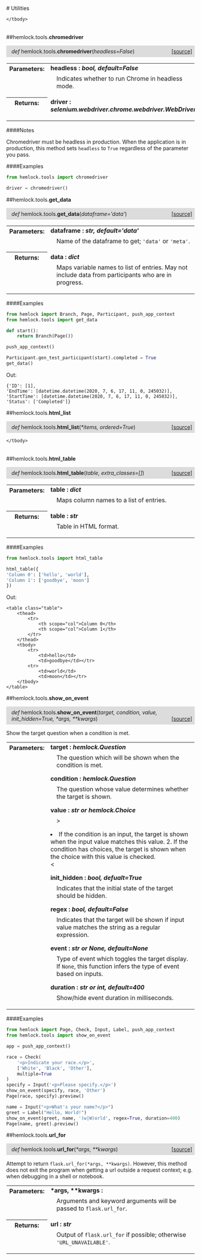 <script src="https://cdn.mathjax.org/mathjax/latest/MathJax.js?config=TeX-AMS-MML_HTMLorMML" type="text/javascript"></script>

<link rel="stylesheet" href="https://assets.readthedocs.org/static/css/readthedocs-doc-embed.css" type="text/css" />

<style>
    a.src-href {
        float: right;
    }
    p.attr {
        margin-top: 0.5em;
        margin-left: 1em;
    }
    p.func-header {
        background-color: gainsboro;
        border-radius: 0.1em;
        padding: 0.5em;
        padding-left: 1em;
    }
    table.field-table {
        border-radius: 0.1em
    }
</style># Utilities

<table class="docutils field-list field-table" frame="void" rules="none">
    <col class="field-name" />
    <col class="field-body" />
    <tbody valign="top">
        
    </tbody>
</table>



##hemlock.tools.**chromedriver**

<p class="func-header">
    <i>def</i> hemlock.tools.<b>chromedriver</b>(<i>headless=False</i>) <a class="src-href" target="_blank" href="https://github.com/dsbowen/hemlock/blob/master/hemlock/tools/utils.py#L12">[source]</a>
</p>



<table class="docutils field-list field-table" frame="void" rules="none">
    <col class="field-name" />
    <col class="field-body" />
    <tbody valign="top">
        <tr class="field">
    <th class="field-name"><b>Parameters:</b></td>
    <td class="field-body" width="100%"><b>headless : <i>bool, default=False</i></b>
<p class="attr">
    Indicates whether to run Chrome in headless mode.
</p></td>
</tr>
<tr class="field">
    <th class="field-name"><b>Returns:</b></td>
    <td class="field-body" width="100%"><b>driver : <i>selenium.webdriver.chrome.webdriver.WebDriver</i></b>
<p class="attr">
    
</p></td>
</tr>
    </tbody>
</table>

####Notes

Chromedriver must be headless in production. When the application is in
production, this method sets `headless` to `True` regardless of the
parameter you pass.

####Examples

```python
from hemlock.tools import chromedriver

driver = chromedriver()
```

##hemlock.tools.**get_data**

<p class="func-header">
    <i>def</i> hemlock.tools.<b>get_data</b>(<i>dataframe='data'</i>) <a class="src-href" target="_blank" href="https://github.com/dsbowen/hemlock/blob/master/hemlock/tools/utils.py#L50">[source]</a>
</p>



<table class="docutils field-list field-table" frame="void" rules="none">
    <col class="field-name" />
    <col class="field-body" />
    <tbody valign="top">
        <tr class="field">
    <th class="field-name"><b>Parameters:</b></td>
    <td class="field-body" width="100%"><b>dataframe : <i>str, default='data'</i></b>
<p class="attr">
    Name of the dataframe to get; <code>'data'</code> or <code>'meta'</code>.
</p></td>
</tr>
<tr class="field">
    <th class="field-name"><b>Returns:</b></td>
    <td class="field-body" width="100%"><b>data : <i>dict</i></b>
<p class="attr">
    Maps variable names to list of entries. May not include data from participants who are in progress.
</p></td>
</tr>
    </tbody>
</table>

####Examples

```python
from hemlock import Branch, Page, Participant, push_app_context
from hemlock.tools import get_data

def start():
    return Branch(Page())

push_app_context()

Participant.gen_test_participant(start).completed = True
get_data()
```

Out:

```
{'ID': [1],
'EndTime': [datetime.datetime(2020, 7, 6, 17, 11, 0, 245032)],
'StartTime': [datetime.datetime(2020, 7, 6, 17, 11, 0, 245032)],
'Status': ['Completed']}
```

##hemlock.tools.**html_list**

<p class="func-header">
    <i>def</i> hemlock.tools.<b>html_list</b>(<i>*items, ordered=True</i>) <a class="src-href" target="_blank" href="https://github.com/dsbowen/hemlock/blob/master/hemlock/tools/utils.py#L90">[source]</a>
</p>



<table class="docutils field-list field-table" frame="void" rules="none">
    <col class="field-name" />
    <col class="field-body" />
    <tbody valign="top">
        
    </tbody>
</table>



##hemlock.tools.**html_table**

<p class="func-header">
    <i>def</i> hemlock.tools.<b>html_table</b>(<i>table, extra_classes=[]</i>) <a class="src-href" target="_blank" href="https://github.com/dsbowen/hemlock/blob/master/hemlock/tools/utils.py#L96">[source]</a>
</p>



<table class="docutils field-list field-table" frame="void" rules="none">
    <col class="field-name" />
    <col class="field-body" />
    <tbody valign="top">
        <tr class="field">
    <th class="field-name"><b>Parameters:</b></td>
    <td class="field-body" width="100%"><b>table : <i>dict</i></b>
<p class="attr">
    Maps column names to a list of entries.
</p></td>
</tr>
<tr class="field">
    <th class="field-name"><b>Returns:</b></td>
    <td class="field-body" width="100%"><b>table : <i>str</i></b>
<p class="attr">
    Table in HTML format.
</p></td>
</tr>
    </tbody>
</table>

####Examples

```python
from hemlock.tools import html_table

html_table({
'Column 0': ['hello', 'world'],
'Column 1': ['goodbye', 'moon']
})
```

Out:

```
<table class="table">
    <thead>
        <tr>
            <th scope="col">Column 0</th>
            <th scope="col">Column 1</th>
        </tr>
    </thead>
    <tbody>
        <tr>
            <td>hello</td>
            <td>goodbye</td></tr>
        <tr>
            <td>world</td>
            <td>moon</td></tr>
    </tbody>
</table>
```

##hemlock.tools.**show_on_event**

<p class="func-header">
    <i>def</i> hemlock.tools.<b>show_on_event</b>(<i>target, condition, value, init_hidden=True, *args, **kwargs</i>) <a class="src-href" target="_blank" href="https://github.com/dsbowen/hemlock/blob/master/hemlock/tools/utils.py#L158">[source]</a>
</p>

Show the target question when a condition is met.

<table class="docutils field-list field-table" frame="void" rules="none">
    <col class="field-name" />
    <col class="field-body" />
    <tbody valign="top">
        <tr class="field">
    <th class="field-name"><b>Parameters:</b></td>
    <td class="field-body" width="100%"><b>target : <i>hemlock.Question</i></b>
<p class="attr">
    The question which will be shown when the condition is met.
</p>
<b>condition : <i>hemlock.Question</i></b>
<p class="attr">
    The question whose value determines whether the target is shown.
</p>
<b>value : <i>str or hemlock.Choice</i></b>
<p class="attr">
    >
<li>If the condition is an input, the target is shown when the input value matches this value. 2. If the condition has choices, the target is shown when the choice with this value is checked.</li>
<
</p>
<b>init_hidden : <i>bool, defualt=True</i></b>
<p class="attr">
    Indicates that the initial state of the target should be hidden.
</p>
<b>regex : <i>bool, default=False</i></b>
<p class="attr">
    Indicates that the target will be shown if input value matches the string as a regular expression.
</p>
<b>event : <i>str or None, default=None</i></b>
<p class="attr">
    Type of event which toggles the target display. If <code>None</code>, this function infers the type of event based on inputs.
</p>
<b>duration : <i>str or int, default=400</i></b>
<p class="attr">
    Show/hide event duration in milliseconds.
</p></td>
</tr>
    </tbody>
</table>

####Examples

```python
from hemlock import Page, Check, Input, Label, push_app_context
from hemlock.tools import show_on_event

app = push_app_context()

race = Check(
    '<p>Indicate your race.</p>',
    ['White', 'Black', 'Other'],
    multiple=True
)
specify = Input('<p>Please specify.</p>')
show_on_event(specify, race, 'Other')
Page(race, specify).preview()
```

```python
name = Input("<p>What's your name?</p>")
greet = Label("Hello, World!")
show_on_event(greet, name, '(w|W)orld', regex=True, duration=400)
Page(name, greet).preview()
```

##hemlock.tools.**url_for**

<p class="func-header">
    <i>def</i> hemlock.tools.<b>url_for</b>(<i>*args, **kwargs</i>) <a class="src-href" target="_blank" href="https://github.com/dsbowen/hemlock/blob/master/hemlock/tools/utils.py#L283">[source]</a>
</p>

Attempt to return `flask.url_for(*args, **kwargs)`. However, this method
does not exit the program when getting a url outside a request context;
e.g. when debugging in a shell or notebook.

<table class="docutils field-list field-table" frame="void" rules="none">
    <col class="field-name" />
    <col class="field-body" />
    <tbody valign="top">
        <tr class="field">
    <th class="field-name"><b>Parameters:</b></td>
    <td class="field-body" width="100%"><b>*args, **kwargs : <i></i></b>
<p class="attr">
    Arguments and keyword arguments will be passed to <code>flask.url_for</code>.
</p></td>
</tr>
<tr class="field">
    <th class="field-name"><b>Returns:</b></td>
    <td class="field-body" width="100%"><b>url : <i>str</i></b>
<p class="attr">
    Output of <code>flask.url_for</code> if possible; otherwise <code>'URL_UNAVAILABLE'</code>.
</p></td>
</tr>
    </tbody>
</table>

